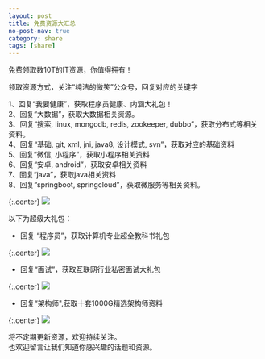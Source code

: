 ```yaml
---
layout: post
title: 免费资源大汇总
no-post-nav: true
category: share
tags: [share]
---
```


免费领取数10T的IT资源，你值得拥有！

领取资源方式，关注“纯洁的微笑”公众号，回复对应的关键字

1、回复“我要健康”，获取程序员健康、内涵大礼包！   
2、回复“大数据”，获取大数据相关资源。   
3、回复“搜索, linux, mongodb, redis, zookeeper, dubbo”，获取分布式等相关资料。   
4、回复“基础, git, xml, jni, java8, 设计模式, svn”，获取对应的基础资料  
5、回复“微信, 小程序”，获取小程序相关资料   
6、回复“安卓, android”，获取安卓相关资料   
7、回复“java”，获取java相关资料   
8、回复“springboot, springcloud”，获取微服务等相关资料。 
  
{:.center}
![](http://www.ityouknow.com/assets/images/2017/book/AB.jpg)  

以下为超级大礼包：

- 回复 “程序员”，获取计算机专业超全教科书礼包

{:.center}
![](http://www.ityouknow.com/assets/images/2017/book/programmer.jpeg)  


- 回复“面试”，获取互联网行业私密面试大礼包

{:.center}
![](http://www.ityouknow.com/assets/images/2017/book/Interview.jpg)  

- 回复“架构师",获取十套1000G精选架构师资料

{:.center}
![](http://www.ityouknow.com/assets/images/2017/book/architect.png)  


将不定期更新资源，欢迎持续关注。  
也欢迎留言让我们知道你感兴趣的话题和资源。